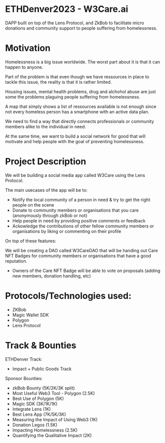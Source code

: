 # ETHDenver2023 - W3Care.ai
DAPP built on top of the Lens Protocol, and ZkBob to facilitate micro donations and community support to people suffering from homelessness.

# Motivation
Homelessness is a big issue worldwide. The worst part about it is that it can happen to anyone.

Part of the problem is that even though we have ressources in place to tackle this issue, the reality is that it is rather limited. 

Housing issues, mental health problems, drug and alchohol abuse are just some the problems plaguing people suffering from homelessness.

A map that simply shows a list of ressources available is not enough since not every homeless person has a smartphone with an active data plan.

We need to find a way that directly connects professionals or community members alike to the individual in need.

At the same time, we want to build a social network for good that will motivate and help people with the goal of preventing homelessness.

# Project Description
We will be building a social media app called W3Care using the Lens Protocol.

The main usecases of the app will be to:
- Notify the local community of a person in need & try to get the right people on the scene
- Donate to community members or organisations that you care (anonymously through zkBob or not)
- Help people in need by providing positive comments or feedback
- Ackowledge the contributions of other fellow community members or organisations by liking or commenting on their profile

On top of these features:

We will be creating a DAO called W3CareDAO that will be handing out Care NFT Badges for community members or organisations that have a good reputation.
- Owners of the Care NFT Badge will be able to vote on proposals (adding new members, donation handling, etc)

# Protocols/Technologies used:
- ZKBob
- Magic Wallet SDK
- Polygon
- Lens Protocol

# Track & Bounties
ETHDenver Track:
- Impact + Public Goods Track

Sponsor Bounties:
- zkBob Bounty (5K/2K/3K split)
- Most Useful Web3 Tool - Polygon (2.5K)
- Best Use of Polygon (5K)
- Magic SDK (3K/1K/1K)
- Integrate Lens (1K)
- Best Lens App (7K/5K/3K)
- Measuring the Impact of Using Web3 (1K)
- Donation Legos (1.5K)
- Impacting Homelessness (2.5K)
- Quantifying the Qualitative Impact (2K)